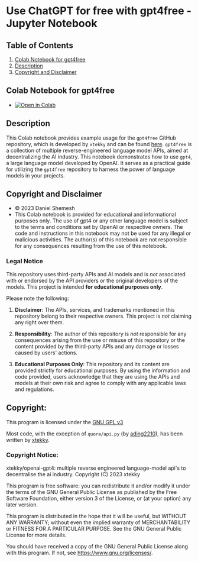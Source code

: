 # Use ChatGPT for free with gpt4free - Jupyter Notebook

## Table of Contents
1. [Colab Notebook for gpt4free](#colab-notebook-for-gpt4free)
2. [Description](#description)
3. [Copyright and Disclaimer](#copyright-and-disclaimer)

## Colab Notebook for gpt4free <a name="colab-notebook-for-gpt4free"></a>
- [![Open in Colab](https://colab.research.google.com/assets/colab-badge.svg)](https://colab.research.google.com/github/DanielShemesh/gpt4free-colab/blob/main/gpt4free.ipynb)

## Description <a name="description"></a>

This Colab notebook provides example usage for the `gpt4free` GitHub repository, which is developed by `xtekky` and can be found [here](https://github.com/xtekky/gpt4free). `gpt4free` is a collection of multiple reverse-engineered language model APIs, aimed at decentralizing the AI industry. This notebook demonstrates how to use `gpt4`, a large language model developed by OpenAI. It serves as a practical guide for utilizing the `gpt4free` repository to harness the power of language models in your projects.

## Copyright and Disclaimer <a name="copyright-and-disclaimer"></a>
- © 2023 Daniel Shemesh
- This Colab notebook is provided for educational and informational purposes only. The use of gpt4 or any other language model is subject to the terms and conditions set by OpenAI or respective owners. The code and instructions in this notebook may not be used for any illegal or malicious activities. The author(s) of this notebook are not responsible for any consequences resulting from the use of this notebook.

### Legal Notice

This repository uses third-party APIs and AI models and is *not* associated with or endorsed by the API providers or the original developers of the models. This project is intended **for educational purposes only**.

Please note the following:

1. **Disclaimer**: The APIs, services, and trademarks mentioned in this repository belong to their respective owners. This project is *not* claiming any right over them.

2. **Responsibility**: The author of this repository is *not* responsible for any consequences arising from the use or misuse of this repository or the content provided by the third-party APIs and any damage or losses caused by users' actions.

3. **Educational Purposes Only**: This repository and its content are provided strictly for educational purposes. By using the information and code provided, users acknowledge that they are using the APIs and models at their own risk and agree to comply with any applicable laws and regulations.

## Copyright: 
This program is licensed under the [GNU GPL v3](https://www.gnu.org/licenses/gpl-3.0.txt)     

Most code, with the exception of `quora/api.py` (by [ading2210](https://github.com/ading2210)), has been written by [xtekky](https://github.com/xtekky).

### Copyright Notice:
xtekky/openai-gpt4: multiple reverse engineered language-model api's to decentralise the ai industry.
Copyright (C) 2023 xtekky

This program is free software: you can redistribute it and/or modify
it under the terms of the GNU General Public License as published by
the Free Software Foundation, either version 3 of the License, or
(at your option) any later version.

This program is distributed in the hope that it will be useful,
but WITHOUT ANY WARRANTY; without even the implied warranty of
MERCHANTABILITY or FITNESS FOR A PARTICULAR PURPOSE. See the
GNU General Public License for more details.

You should have received a copy of the GNU General Public License
along with this program. If not, see https://www.gnu.org/licenses/.
